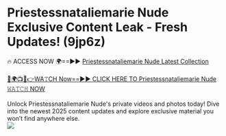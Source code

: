 # Priestessnataliemarie Nude Exclusive Content Leak - Fresh Updates! (9jp6z)

🔥 ACCESS NOW 🌍==►► <a href="https://tinyurl.com/yc657z5k" rel="nofollow">Priestessnataliemarie Nude Latest Collection</a>
<br><br>
[🔴🌍📺📱👉WA𝚃CH Now==►► CLICK HERE TO Priestessnataliemarie Nude 𝚆𝙰𝚃𝙲𝙷 NOW](https://tinyurl.com/yc657z5k)
<br><br>
Unlock Priestessnataliemarie Nude's private videos and photos today! Dive into the newest 2025 content updates and explore exclusive material you won’t find anywhere else.
<br>
<a href="https://tinyurl.com/yc657z5k" rel="nofollow" data-target="animated-image.originalLink"><img src="https://camo.githubusercontent.com/8a4f000d20f83aca3bf7ec5f350d767afa0574a8a352519fd8cfa583a6f93a33/68747470733a2f2f692e696d6775722e636f6d2f644a486b345a712e676966" data-canonical-src="https://i.imgur.com/dJHk4Zq.gif" style="max-width: 100%; display: inline-block;" data-target="animated-image.originalImage"></a>
<br>
